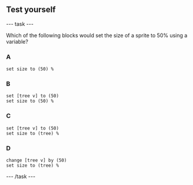 ## Test yourself

--- task ---

Which of the following blocks would set the size of a sprite to 50% using a variable?

### A
```blocks3
set size to (50) %
```

### B
```blocks3
set [tree v] to (50)
set size to (50) %
```

### C
```blocks3
set [tree v] to (50)
set size to (tree) %
```

### D
```blocks3
change [tree v] by (50)
set size to (tree) %
```

--- /task ---

